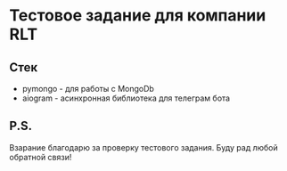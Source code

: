 # Тестовое задание для компании RLT

## Стек
- pymongo - для работы с MongoDb
- aiogram - асинхронная библиотека для телеграм бота

## P.S.
Взарание благодарю за проверку тестового задания. Буду рад любой обратной связи!
